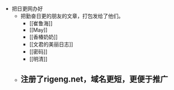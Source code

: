 - 把日更网办好
    - 把勤奋日更的朋友的文章，打包发给了他们。
        - [[崔鲁海]]
        - [[May]]
        - [[香椿奶奶]]
        - [[文君的美丽日志]]
        - [[密码]]
        - [[明清]]
    - 注册了rigeng.net，域名更短，更便于推广
        - 
